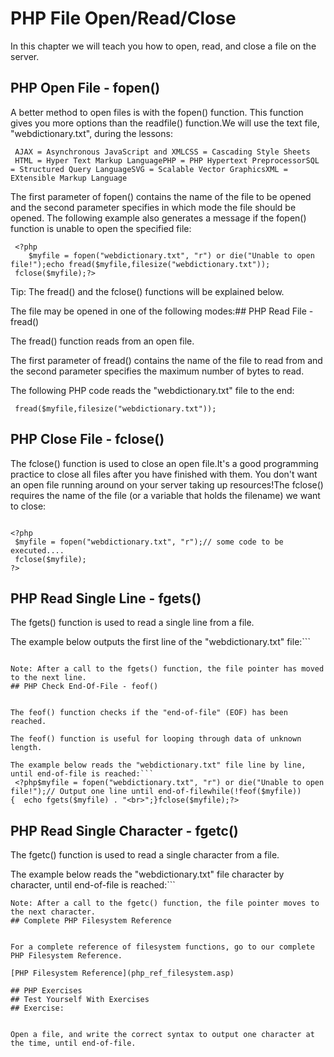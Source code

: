 


# PHP File Open/Read/Close




In this chapter we will teach you how to open, read, and close a file 
on the server.
## PHP Open File - fopen()


A better method to open files is with the fopen() function. This function gives you more 
options than the readfile() function.We will use the text file, "webdictionary.txt", during the lessons:


```
 AJAX = Asynchronous JavaScript and XMLCSS = Cascading Style Sheets
 HTML = Hyper Text Markup LanguagePHP = PHP Hypertext PreprocessorSQL = Structured Query LanguageSVG = Scalable Vector GraphicsXML = EXtensible Markup Language
```
The first parameter of fopen() contains the name of the file to be opened and the 
second parameter specifies in which mode the file should be opened. The following example 
also generates a message if the fopen() function is unable to open the specified file:

```
 <?php
    $myfile = fopen("webdictionary.txt", "r") or die("Unable to open file!");echo fread($myfile,filesize("webdictionary.txt"));
 fclose($myfile);?>
```

Tip: The fread() and the fclose() functions will be 
explained below.

The file may be opened in one of the following modes:## PHP Read File - fread()


The fread() function reads from an open file.

The first parameter of fread() contains the name of the file to read from and 
the second parameter specifies the maximum number of bytes to read.

The following PHP code reads the "webdictionary.txt" file to the end:


```
 fread($myfile,filesize("webdictionary.txt"));
 ```

## PHP Close File - fclose()


The fclose() function is used to close an open file.It's a good programming practice to close all files after you have finished with them. 
You don't want an open file running around on your 
server taking up resources!The fclose() requires the name of the file (or a variable that holds the 
filename) we want to close:

```

<?php
 $myfile = fopen("webdictionary.txt", "r");// some code to be executed....
 fclose($myfile);
?>
```

## PHP Read Single Line - fgets()


The fgets() function is used to read a single line from a file.

The example below outputs the first line of the "webdictionary.txt" file:```
 <?php$myfile = fopen("webdictionary.txt", "r") or die("Unable to open file!");echo fgets($myfile);
 fclose($myfile);?>
```

Note: After a call to the fgets() function, the file pointer has moved to the next line.
## PHP Check End-Of-File - feof()


The feof() function checks if the "end-of-file" (EOF) has been reached.

The feof() function is useful for looping through data of unknown length.

The example below reads the "webdictionary.txt" file line by line, until end-of-file is reached:```
 <?php$myfile = fopen("webdictionary.txt", "r") or die("Unable to open file!");// Output one line until end-of-filewhile(!feof($myfile)) {  echo fgets($myfile) . "<br>";}fclose($myfile);?>
```

## PHP Read Single Character - fgetc()


The fgetc() function is used to read a single character from a file.

The example below reads the "webdictionary.txt" file character by 
character, until end-of-file is reached:```
 <?php$myfile = fopen("webdictionary.txt", "r") or die("Unable to open file!");// Output one character until end-of-filewhile(!feof($myfile)) {  echo fgetc($myfile);}fclose($myfile);?>
```
Note: After a call to the fgetc() function, the file pointer moves to the next character.
## Complete PHP Filesystem Reference


For a complete reference of filesystem functions, go to our complete
PHP Filesystem Reference.

[PHP Filesystem Reference](php_ref_filesystem.asp)

## PHP Exercises
## Test Yourself With Exercises
## Exercise:


Open a file, and write the correct syntax to output one character at the time, until end-of-file.

